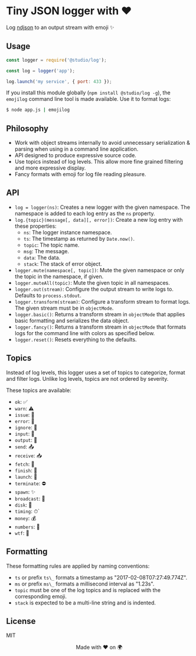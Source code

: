 # Tiny JSON logger with ❤️

Log [ndjson][1] to an output stream with emoji ✨

## Usage

```js
const logger = require('@studio/log');

const log = logger('app');

log.launch('my service', { port: 433 });
```

If you install this module globally (`npm install @studio/log -g`), the
`emojilog` command line tool is made available. Use it to format logs:

```bash
$ node app.js | emojilog
```

## Philosophy

- Work with object streams internally to avoid unnecessary serialization &
  parsing when using in a command line application.
- API designed to produce expressive source code.
- Use topics instead of log levels. This allow more fine grained filtering and
  more expressive display.
- Fancy formats with emoji for log file reading pleasure.

## API

- `log = logger(ns)`: Creates a new logger with the given namespace. The
  namespace is added to each log entry as the `ns` property.
- `log.{topic}(message[, data][, error])`: Create a new log entry with these
  properties:
    - `ns`: The logger instance namespace.
    - `ts`: The timestamp as returned by `Date.now()`.
    - `topic`: The topic name.
    - `msg`: The message.
    - `data`: The data.
    - `stack`: The stack of error object.
- `logger.mute(namespace[, topic])`: Mute the given namespace or only the topic
  in the namespace, if given.
- `logger.muteAll(topic)`: Mute the given topic in all namespaces.
- `logger.out(stream)`: Configure the output stream to write logs to. Defaults
  to `process.stdout`.
- `logger.transform(stream)`: Configure a transform stream to format logs. The
  given stream must be in `objectMode`.
- `logger.basic()`: Returns a transform stream in `objectMode` that applies
  basic formatting and serializes the data object.
- `logger.fancy()`: Returns a transform stream in `objectMode` that formats
  logs for the command line with colors as specified below.
- `logger.reset()`: Resets everything to the defaults.

## Topics

Instead of log levels, this logger uses a set of topics to categorize, format
and filter logs. Unlike log levels, topics are not ordered by severity.

These topics are available:

- `ok`: ✅
- `warn`: ⚠️
- `issue`: 🐛
- `error`: 🚨
- `ignore`: 🙈
- `input`: 🔺
- `output`: 🔻
- `send`: 📤
- `receive`: 📥
- `fetch`: 📡
- `finish`: 🏁
- `launch`: 🚀
- `terminate`: ⛔️
- `spawn`: ✨
- `broadcast`: 📣
- `disk`: 💾
- `timing`: ⏱`
- `money`: 💰
- `numbers`: 🔢
- `wtf`: 👻

## Formatting

These formatting rules are applied by naming conventions:

- `ts` or prefix `ts\_` formats a timestamp as "2017-02-08T07:27:49.774Z".
- `ms` or prefix `ms\_` formats a millisecond interval as "1.23s".
- `topic` must be one of the log topics and is replaced with the corresponding
  emoji.
- `stack` is expected to be a multi-line string and is indented.

## License

MIT

<div align="center">Made with ❤️ on 🌍</div>

[1]: http://ndjson.org/
